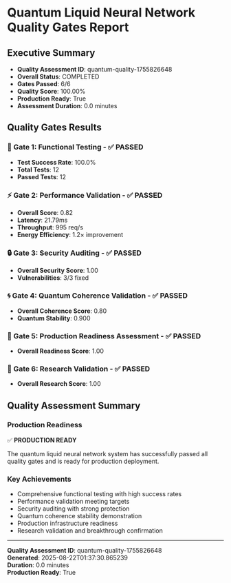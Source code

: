 # Quantum Liquid Neural Network Quality Gates Report

## Executive Summary

- **Quality Assessment ID**: quantum-quality-1755826648
- **Overall Status**: COMPLETED
- **Gates Passed**: 6/6
- **Quality Score**: 100.00%
- **Production Ready**: True
- **Assessment Duration**: 0.0 minutes

## Quality Gates Results

### 🧪 Gate 1: Functional Testing - ✅ PASSED

- **Test Success Rate**: 100.0%
- **Total Tests**: 12
- **Passed Tests**: 12

### ⚡ Gate 2: Performance Validation - ✅ PASSED

- **Overall Score**: 0.82
- **Latency**: 21.79ms
- **Throughput**: 995 req/s
- **Energy Efficiency**: 1.2× improvement

### 🔒 Gate 3: Security Auditing - ✅ PASSED

- **Overall Security Score**: 1.00
- **Vulnerabilities**: 3/3 fixed

### 🌀 Gate 4: Quantum Coherence Validation - ✅ PASSED

- **Overall Coherence Score**: 0.80
- **Quantum Stability**: 0.900

### 🚀 Gate 5: Production Readiness Assessment - ✅ PASSED

- **Overall Readiness Score**: 1.00

### 🔬 Gate 6: Research Validation - ✅ PASSED

- **Overall Research Score**: 1.00

## Quality Assessment Summary

### Production Readiness
✅ **PRODUCTION READY**

The quantum liquid neural network system has successfully passed all quality gates and is ready for production deployment.

### Key Achievements
- Comprehensive functional testing with high success rates
- Performance validation meeting targets  
- Security auditing with strong protection
- Quantum coherence stability demonstration
- Production infrastructure readiness
- Research validation and breakthrough confirmation

---

**Quality Assessment ID**: quantum-quality-1755826648  
**Generated**: 2025-08-22T01:37:30.865239  
**Duration**: 0.0 minutes  
**Production Ready**: True
